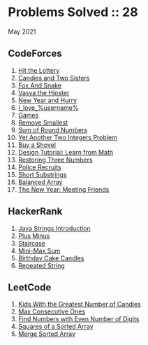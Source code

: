 # Problems Solved :: 28
May 2021

CodeForces
-----------------
1. [Hit the Lottery](https://codeforces.com/problemset/problem/996/A)
1. [Candies and Two Sisters](https://codeforces.com/problemset/problem/1335/A)
1. [Fox And Snake](https://codeforces.com/problemset/problem/510/A)
1. [Vasya the Hipster](https://codeforces.com/problemset/problem/581/A)
1. [New Year and Hurry](https://codeforces.com/problemset/problem/750/A)
1. [I_love_%username%](https://codeforces.com/problemset/problem/155/A)
1. [Games](https://codeforces.com/problemset/problem/268/A)
1. [Remove Smallest](https://codeforces.com/problemset/problem/1399/A)
1. [Sum of Round Numbers](https://codeforces.com/contest/1352/problem/A)
1. [Yet Another Two Integers Problem](https://codeforces.com/problemset/problem/1409/A)
1. [Buy a Shovel](https://codeforces.com/problemset/problem/732/A)
1. [Design Tutorial: Learn from Math](https://codeforces.com/problemset/problem/472/A)
1. [Restoring Three Numbers](https://codeforces.com/problemset/problem/1154/A)
1. [Police Recruits](https://codeforces.com/problemset/problem/427/A)
1. [Short Substrings](https://codeforces.com/problemset/problem/1367/A)
1. [Balanced Array](https://codeforces.com/problemset/problem/1343/B)
1. [The New Year: Meeting Friends](https://codeforces.com/problemset/problem/723/A)

HackerRank
-----------------
1. [Java Strings Introduction](https://www.hackerrank.com/challenges/java-strings-introduction/problem)
1. [Plus Minus](https://www.hackerrank.com/challenges/plus-minus/problem)
1. [Staircase](https://www.hackerrank.com/challenges/staircase/problem)
1. [Mini-Max Sum](https://www.hackerrank.com/challenges/mini-max-sum/problem)
1. [Birthday Cake Candles](https://www.hackerrank.com/challenges/birthday-cake-candles/problem)
1. [Repeated String](https://www.hackerrank.com/challenges/repeated-string/problem)

LeetCode
-----------------
1. [Kids With the Greatest Number of Candies](https://leetcode.com/problems/kids-with-the-greatest-number-of-candies/)
1. [Max Consecutive Ones](https://leetcode.com/explore/learn/card/fun-with-arrays/521/introduction/3238/)
1. [Find Numbers with Even Number of Digits](https://leetcode.com/explore/learn/card/fun-with-arrays/521/introduction/3237/)
1. [Squares of a Sorted Array](https://leetcode.com/explore/learn/card/fun-with-arrays/521/introduction/3240/)
1. [Merge Sorted Array](https://leetcode.com/explore/learn/card/fun-with-arrays/525/inserting-items-into-an-array/3253/)